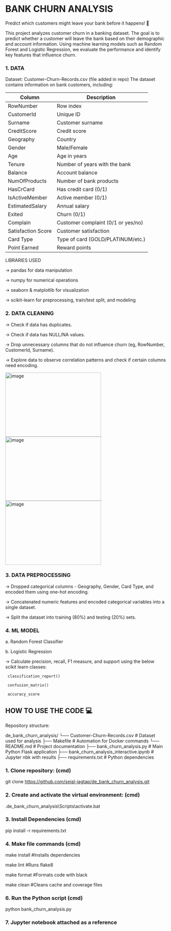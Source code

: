 # BANK CHURN ANALYSIS
Predict which customers might leave your bank before it happens! 🏃

This project analyzes customer churn in a banking dataset. The goal is to predict whether a customer will leave the bank based on their demographic and account information. Using machine learning models such as Random Forest and Logistic Regression, we evaluate the performance and identify key features that influence churn.

### 1. DATA
   
  Dataset: Customer-Churn-Records.csv (file added in repo)
  The dataset contains information on bank customers, including:

  | Column             | Description                        | 
  | ------------------ | ---------------------------------- | 
  | RowNumber          | Row index                          | 
  | CustomerId         | Unique ID                          | 
  | Surname            | Customer surname                   | 
  | CreditScore        | Credit score                       | 
  | Geography          | Country                            | 
  | Gender             | Male/Female                        | 
  | Age                | Age in years                       | 
  | Tenure             | Number of years with the bank      | 
  | Balance            | Account balance                    | 
  | NumOfProducts      | Number of bank products            | 
  | HasCrCard          | Has credit card (0/1)              | 
  | IsActiveMember     | Active member (0/1)                | 
  | EstimatedSalary    | Annual salary                      | 
  | Exited             | Churn (0/1)                        | 
  | Complain           | Customer complaint (0/1 or yes/no) | 
  | Satisfaction Score | Customer satisfaction              | 
  | Card Type          | Type of card (GOLD/PLATINUM/etc.)  | 
  | Point Earned       | Reward points                      | 

LIBRARIES USED

  -> pandas for data manipulation
  
  -> numpy for numerical operations
  
  -> seaborn & matplotlib for visualization
  
  -> scikit-learn for preprocessing, train/test split, and modeling

### 2. DATA CLEANING
   
  -> Check if data has duplicates.
  
  -> Check if data has NULL/NA values.
  
  -> Drop unnecessary columns that do not influence churn (eg, RowNumber, CustomerId, Surname).
  
  -> Explore data to observe correlation patterns and check if certain columns need encoding.

  <img width="300" height="200" alt="image" src="https://github.com/user-attachments/assets/b3208a41-cf94-4e34-a21f-2e51f85acbdc" />
  <img width="300" height="200" alt="image" src="https://github.com/user-attachments/assets/d1874a9f-e64f-406d-9ddc-cf0b5eac400c" />
  <img width="300" height="200" alt="image" src="https://github.com/user-attachments/assets/dab61408-c567-48d7-a0a5-f55489901d0b" />
  
### 3. DATA PREPROCESSING
   
  -> Dropped categorical columns - Geography, Gender, Card Type, and encoded them using one-hot encoding.
  
  -> Concatenated numeric features and encoded categorical variables into a single dataset.
  
  -> Split the dataset into training (80%) and testing (20%) sets.

### 4. ML MODEL
   
   a. Random Forest Classifier
   
   b. Logistic Regression

   -> Calculate precision, recall, F1 measure, and support using the below scikit learn classes:
   
     classification_report()
   
     confusion_matrix()
   
     accuracy_score

   
## HOW TO USE THE CODE 💻

Repository structure:

de_bank_churn_analysis/
└── Customer-Churn-Records.csv             # Dataset used for analysis
├── Makefile                               # Automation for Docker commands
└── README.md                              # Project documentation
├── bank_churn_analysis.py                 # Main Python Flask application
├── bank_churn_analysis_interactive.ipynb  # Jupyter nbk with results
├── requirements.txt                       # Python dependencies

### 1. Clone repository: (cmd)
   
  git clone https://github.com/sejal-jagtap/de_bank_churn_analysis.git

### 2. Create and activate the virtual environment: (cmd)
   
  .de_bank_churn_analysis\Scripts\activate.bat

### 3. Install Dependencies (cmd)
   
   pip install -r requirements.txt
   
### 4. Make file commands (cmd)
   
   make install #Installs dependencies
   
   make lint #Runs flake8

   make format #Formats code with black
   
   make clean #Cleans cache and coverage files

### 6. Run the Python script (cmd)
   
   python bank_churn_analysis.py

### 7. Jupyter notebook attached as a reference





